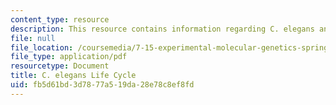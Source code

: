 ```yaml
---
content_type: resource
description: This resource contains information regarding C. elegans anatomy.
file: null
file_location: /coursemedia/7-15-experimental-molecular-genetics-spring-2015/fb5d61bd3d7877a519da28e78c8ef8fd_MIT7_15S15_life_cycle.pdf
file_type: application/pdf
resourcetype: Document
title: C. elegans Life Cycle
uid: fb5d61bd-3d78-77a5-19da-28e78c8ef8fd
---
```

